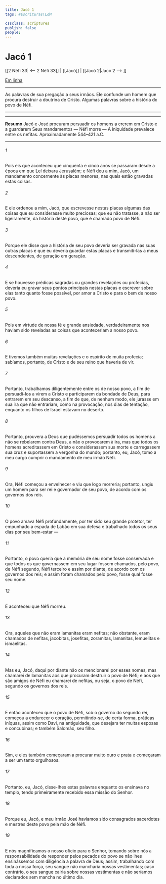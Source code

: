 ```yaml
---
title: Jacó 1
tags: #Escrituras\LdM

cssclass: scriptures
publish: false
people:
---
```


# Jacó 1
[[2 Néfi 33| <-- 2 Néfi 33]] | [[Jacó]] | [[Jacó 2|Jacó 2 --> ]]

[Em linha](https://churchofjesuschrist.org/study/scriptures/bofm/jacob/1?lang=por)

---
As palavras de sua pregação a seus irmãos. Ele confunde um homem que procura destruir a doutrina de Cristo. Algumas palavras sobre a história do povo de Néfi.

---

---
__Resumo__
Jacó e José procuram persuadir os homens a crerem em Cristo e a guardarem Seus mandamentos — Néfi morre — A iniquidade prevalece entre os nefitas. Aproximadamente 544–421 a.C.

---
###### 1 
Pois eis que aconteceu que cinquenta e cinco anos se passaram desde a época em que Leí deixara Jerusalém; e Néfi deu a mim, Jacó, um mandamento concernente às placas menores, nas quais estão gravadas estas coisas.

###### 2 
E ele ordenou a mim, Jacó, que escrevesse nestas placas algumas das coisas que eu considerasse muito preciosas; que eu não tratasse, a não ser ligeiramente, da história deste povo, que é chamado povo de Néfi.

###### 3 
Porque ele disse que a história de seu povo deveria ser gravada nas suas outras placas e que eu deveria guardar estas placas e transmiti-las a meus descendentes, de geração em geração.

###### 4 
E se houvesse prédicas sagradas ou grandes revelações ou profecias, deveria eu gravar seus pontos principais nestas placas e escrever sobre elas tanto quanto fosse possível, por amor a Cristo e para o bem de nosso povo.

###### 5 
Pois em virtude de nossa fé e grande ansiedade, verdadeiramente nos haviam sido reveladas as coisas que aconteceriam a nosso povo.

###### 6 
E tivemos também muitas revelações e o espírito de muita profecia; sabíamos, portanto, de Cristo e de seu reino que haveria de vir.

###### 7 
Portanto, trabalhamos diligentemente entre os de nosso povo, a fim de persuadi-los a virem a Cristo e participarem da bondade de Deus, para entrarem em seu descanso, a fim de que, de nenhum modo, ele jurasse em sua ira que não entrariam, como na provocação, nos dias de tentação, enquanto os filhos de Israel estavam no deserto.

###### 8 
Portanto, prouvera a Deus que pudéssemos persuadir todos os homens a não se rebelarem contra Deus, a não o provocarem à ira, mas que todos os homens acreditassem em Cristo e considerassem sua morte e carregassem sua cruz e suportassem a vergonha do mundo; portanto, eu, Jacó, tomo a meu cargo cumprir o mandamento de meu irmão Néfi.

###### 9 
Ora, Néfi começou a envelhecer e viu que logo morreria; portanto, ungiu um homem para ser rei e governador de seu povo, de acordo com os governos dos reis.

###### 10 
O povo amava Néfi profundamente, por ter sido seu grande protetor, ter empunhado a espada de Labão em sua defesa e trabalhado todos os seus dias por seu bem-estar —

###### 11 
Portanto, o povo queria que a memória de seu nome fosse conservada e que todos os que governassem em seu lugar fossem chamados, pelo povo, de Néfi segundo, Néfi terceiro e assim por diante, de acordo com os governos dos reis; e assim foram chamados pelo povo, fosse qual fosse seu nome.

###### 12 
E aconteceu que Néfi morreu.

###### 13 
Ora, aqueles que não eram lamanitas eram nefitas; não obstante, eram chamados de nefitas, jacobitas, josefitas, zoramitas, lamanitas, lemuelitas e ismaelitas.

###### 14 
Mas eu, Jacó, daqui por diante não os mencionarei por esses nomes, mas chamarei de lamanitas aos que procuram destruir o povo de Néfi; e aos que são amigos de Néfi eu chamarei de nefitas, ou seja, o povo de Néfi, segundo os governos dos reis.

###### 15 
E então aconteceu que o povo de Néfi, sob o governo do segundo rei, começou a endurecer o coração, permitindo-se, de certa forma, práticas iníquas, assim como Davi, na antiguidade, que desejara ter muitas esposas e concubinas; e também Salomão, seu filho.

###### 16 
Sim, e eles também começaram a procurar muito ouro e prata e começaram a ser um tanto orgulhosos.

###### 17 
Portanto, eu, Jacó, disse-lhes estas palavras enquanto os ensinava no templo, tendo primeiramente recebido essa missão do Senhor.

###### 18 
Porque eu, Jacó, e meu irmão José havíamos sido consagrados sacerdotes e mestres deste povo pela mão de Néfi.

###### 19 
E nós magnificamos o nosso ofício para o Senhor, tomando sobre nós a responsabilidade de responder pelos pecados do povo se não lhes ensinássemos com diligência a palavra de Deus; assim, trabalhando com toda a nossa força, seu sangue não mancharia nossas vestimentas; caso contrário, o seu sangue cairia sobre nossas vestimentas e não seríamos declarados sem mancha no último dia.

